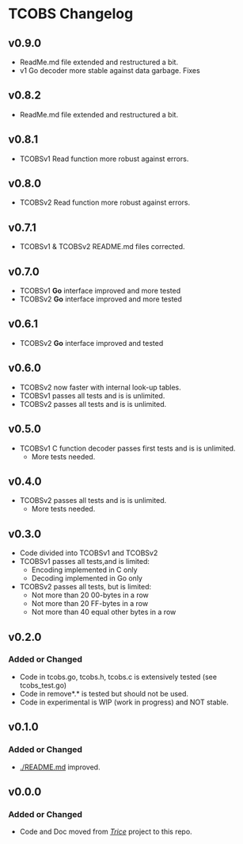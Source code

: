 # TCOBS Changelog

## v0.9.0

* ReadMe.md file extended and restructured a bit.
* v1 Go decoder more stable against data garbage. Fixes 

## v0.8.2

* ReadMe.md file extended and restructured a bit.

## v0.8.1

* TCOBSv1 Read function more robust against errors.

## v0.8.0

* TCOBSv2 Read function more robust against errors.

## v0.7.1

* TCOBSv1 & TCOBSv2 README.md files corrected.

## v0.7.0

* TCOBSv1 **Go** interface improved and more tested
* TCOBSv2 **Go** interface improved and more tested

## v0.6.1

* TCOBSv2 **Go** interface improved and tested

## v0.6.0

* TCOBSv2 now faster with internal look-up tables.
* TCOBSv1 passes all tests and is is unlimited.
* TCOBSv2 passes all tests and is is unlimited.

## v0.5.0

* TCOBSv1 C function decoder passes first tests and is is unlimited.
  * More tests needed.

## v0.4.0

* TCOBSv2 passes all tests and is is unlimited.
  * More tests needed.

## v0.3.0

* Code divided into TCOBSv1 and TCOBSv2
* TCOBSv1 passes all tests,and is limited:
  * Encoding implemented in C only
  * Decoding implemented in Go only
* TCOBSv2 passes all tests, but is limited:
  * Not more than 20 00-bytes in a row
  * Not more than 20 FF-bytes in a row
  * Not more than 40 equal other bytes in a row

## v0.2.0

### Added or Changed

* Code in tcobs.go, tcobs.h, tcobs.c is extensively tested (see tcobs_test.go)
* Code in remove*.* is tested but should not be used.
* Code in experimental is WIP (work in progress) and NOT stable.

## v0.1.0

### Added or Changed

* [./README.md](./README.md) improved.

## v0.0.0

### Added or Changed

- Code and Doc moved from [*Trice*](https://github.com/rokath/trice) project to this repo.

<!--
- Added this changelog :)
- Fixed typos in both templates
- Back to top links
- Added more "Built With" frameworks/libraries
- Changed table of contents to start collapsed
- Added checkboxes for major features on roadmap
-->

<!--### Removed

- Some packages/libraries from acknowledgements I no longer use
-->
